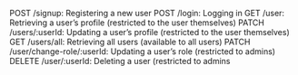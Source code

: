 POST /signup: Registering a new user
POST /login: Logging in
GET /user: Retrieving a user’s profile (restricted to the user themselves)
PATCH /users/:userId: Updating a user’s profile (restricted to the user themselves)
GET /users/all: Retrieving all users (available to all users)
PATCH /user/change-role/:userId: Updating a user’s role (restricted to admins)
DELETE /user/:userId: Deleting a user (restricted to admins